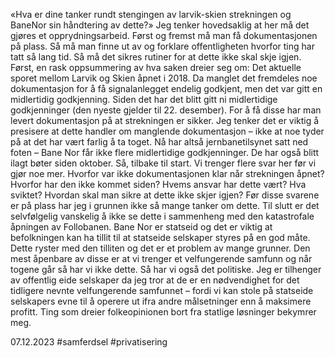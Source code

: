 «Hva er dine tanker rundt stengingen av larvik-skien strekningen og BaneNor sin håndtering av dette?»
Jeg tenker hovedsaklig at her må det gjøres et opprydningsarbeid. Først og fremst må man få dokumentasjonen på plass. Så må man finne ut av og forklare offentligheten hvorfor ting har tatt så lang tid. Så må det sikres rutiner for at dette ikke skal skje igjen.
Først, en rask oppsummering av hva saken dreier seg om: Det aktuelle sporet mellom Larvik og Skien åpnet i 2018. Da manglet det fremdeles noe dokumentasjon for å få signalanlegget endelig godkjent, men det var gitt en midlertidig godkjenning.
Siden det har det blitt gitt ni midlertidige godkjenninger (den nyeste gjelder til 22. desember). For å få disse har man levert dokumentasjon på at strekningen er sikker. Jeg tenker det er viktig å presisere at dette handler om manglende dokumentasjon – ikke at noe tyder på at det har vært farlig å ta toget.
Nå har altså jernbanetilsynet satt ned foten – Bane Nor får ikke flere midlertidige godkjenninger. De har også blitt ilagt bøter siden oktober.
Så, tilbake til start. Vi trenger flere svar her før vi gjør noe mer. Hvorfor var ikke dokumentasjonen klar når strekningen åpnet? Hvorfor har den ikke kommet siden? Hvems ansvar har dette vært? Hva sviktet? Hvordan skal man sikre at dette ikke skjer igjen?
Før disse svarene er på plass har jeg i grunnen ikke så mange tanker om dette.
Til slutt er det selvfølgelig vanskelig å ikke se dette i sammenheng med den katastrofale åpningen av Follobanen. Bane Nor er statseid og det er viktig at befolkningen kan ha tillit til at statseide selskaper styres på en god måte.
Dette ryster med den tilliten og det er et problem av mange grunner. Den mest åpenbare av disse er at vi trenger et velfungerende samfunn og når togene går så har vi ikke dette. Så har vi også det politiske.
Jeg er tilhenger av offentlig eide selskaper da jeg tror at de er en nødvendighet for det tidligere nevnte velfungerende samfunnet – fordi vi kan stole på statseide selskapers evne til å operere ut ifra andre målsetninger enn å maksimere profitt.
Ting som dreier folkeopinionen bort fra statlige løsninger bekymrer meg.

07.12.2023
#samferdsel #privatisering 